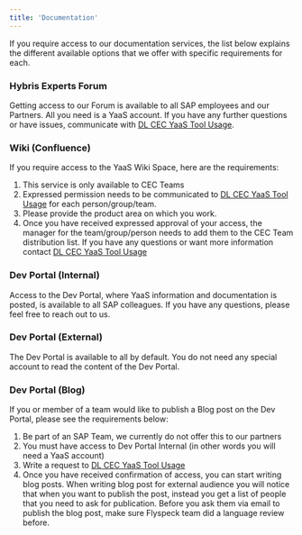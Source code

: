 ```yaml
---
title: 'Documentation'
---
```


If you require access to our documentation services, the list below explains the different available options that we offer with specific requirements for each.

### Hybris Experts Forum
Getting access to our Forum is available to all SAP employees and our Partners. All you need is a YaaS account. If you have any further questions or have issues, communicate with <a href="mailto:DL_57A0FDE35F99B75D99000005@exchange.sap.corp">DL CEC YaaS Tool Usage</a>.

### Wiki (Confluence)

If you require access to the YaaS Wiki Space, here are the requirements:
1.	This service is only available to CEC Teams
2.	Expressed permission needs to be communicated to <a href="mailto:DL_57A0FDE35F99B75D99000005@exchange.sap.corp">DL CEC YaaS Tool Usage</a> for each person/group/team.
3.	Please provide the product area on which you work.
4.	Once you have received expressed approval of your access, the manager for the team/group/person needs to add them to the CEC Team distribution list.
If you have any questions or want more information contact <a href="mailto:DL_57A0FDE35F99B75D99000005@exchange.sap.corp">DL CEC YaaS Tool Usage</a>

### Dev Portal (Internal)

Access to the Dev Portal, where YaaS information and documentation is posted, is available to all SAP colleagues. If you have any questions, please feel free to reach out to us.

### Dev Portal (External)

The Dev Portal is available to all by default. You do not need any special account to read the content of the Dev Portal.

### Dev Portal (Blog)

If you or member of a team would like to publish a Blog post on the Dev Portal, please see the requirements below:
1.	Be part of an SAP Team, we currently do not offer this to our partners
2.	You must have access to Dev Portal Internal (in other words you will need a YaaS account)
3.	Write a request to <a href="mailto:DL_57A0FDE35F99B75D99000005@exchange.sap.corp">DL CEC YaaS Tool Usage</a>
4.	Once you have received confirmation of access, you can start writing blog posts. When writing blog post for external audience you will notice that when you want to publish the post, instead you get a list of people that you need to ask for publication. Before you ask them via email to publish the blog post, make sure Flyspeck team did a language review before.
